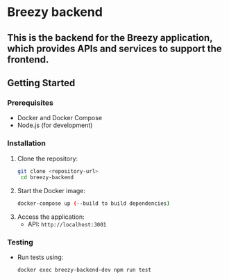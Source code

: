 # Breezy backend

## This is the backend for the Breezy application, which provides APIs and services to support the frontend.

## Getting Started
### Prerequisites
- Docker and Docker Compose
- Node.js (for development)

### Installation
1. Clone the repository:
   ```bash
   git clone <repository-url>
    cd breezy-backend
    ```
2. Start the Docker image:
    ```bash
    docker-compose up (--build to build dependencies)
    ```
3. Access the application:
    - API: `http://localhost:3001`

### Testing
- Run tests using:
    ```bash
    docker exec breezy-backend-dev npm run test
    ```